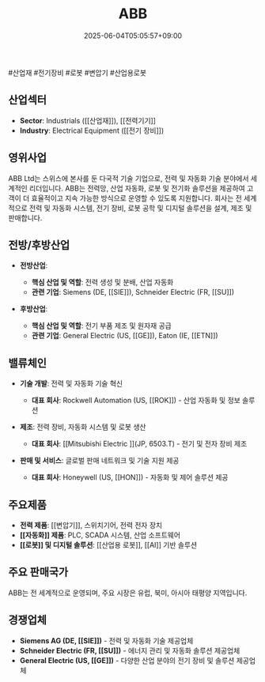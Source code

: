 ﻿---
title: "ABB"
date: 2025-06-04T05:05:57+09:00
lastmod: 2025-06-04T05:05:57+09:00
type: docs
sidebar:
  open: true
weight: 7
---
<div style="display:none">
  <meta property="article:published_time" content="2025-06-03T20:05:57Z" />
  <meta property="article:modified_time" content="2025-06-03T20:05:57Z" />
</div>
#산업재 #전기장비 #로봇 #변압기 #산업용로봇 

## 산업섹터

- **Sector**: Industrials ([[산업재]]), [[전력기기]]
- **Industry**: Electrical Equipment ([[전기 장비]])

## 영위사업

ABB Ltd는 스위스에 본사를 둔 다국적 기술 기업으로, 전력 및 자동화 기술 분야에서 세계적인 리더입니다. ABB는 전력망, 산업 자동화, 로봇 및 전기화 솔루션을 제공하여 고객이 더 효율적이고 지속 가능한 방식으로 운영할 수 있도록 지원합니다. 회사는 전 세계적으로 전력 및 자동화 시스템, 전기 장비, 로봇 공학 및 디지털 솔루션을 설계, 제조 및 판매합니다.

## 전방/후방산업

- **전방산업**:
    
    - **핵심 산업 및 역할**: 전력 생성 및 분배, 산업 자동화
    - **관련 기업**: Siemens (DE, [[SIE]]), Schneider Electric (FR, [[SU]])
- **후방산업**:
    
    - **핵심 산업 및 역할**: 전기 부품 제조 및 원자재 공급
    - **관련 기업**: General Electric (US, [[GE]]), Eaton (IE, [[ETN]])

## 밸류체인

- **기술 개발**: 전력 및 자동화 기술 혁신
    
    - **대표 회사**: Rockwell Automation (US, [[ROK]]) - 산업 자동화 및 정보 솔루션
    
- **제조**: 전력 장비, 자동화 시스템 및 로봇 생산
    
    - **대표 회사**: [[Mitsubishi Electric ]](JP, 6503.T) - 전기 및 전자 장비 제조
    
- **판매 및 서비스**: 글로벌 판매 네트워크 및 기술 지원 제공
    
    - **대표 회사**: Honeywell (US, [[HON]]) - 자동화 및 제어 솔루션 제공

## 주요제품

- **전력 제품**: [[변압기]], 스위치기어, 전력 전자 장치
- **[[자동화]] 제품**: PLC, SCADA 시스템, 산업 소프트웨어
- **[[로봇]] 및 디지털 솔루션**: [[산업용 로봇]], [[AI]] 기반 솔루션

## 주요 판매국가

ABB는 전 세계적으로 운영되며, 주요 시장은 유럽, 북미, 아시아 태평양 지역입니다.

## 경쟁업체

- **Siemens AG (DE, [[SIE]])** - 전력 및 자동화 기술 제공업체
- **Schneider Electric (FR, [[SU]])** - 에너지 관리 및 자동화 솔루션 제공업체
- **General Electric (US, [[GE]])** - 다양한 산업 분야의 전기 장비 및 솔루션 제공업체
